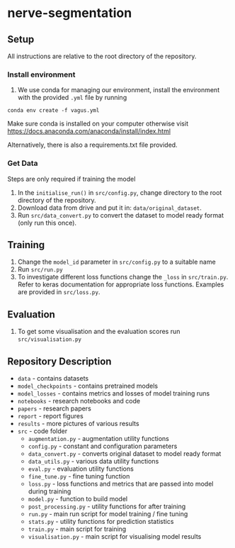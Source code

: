 # nerve-segmentation




## Setup

All instructions are relative to the root directory of the repository.

### Install environment

1. We use conda for managing our environment, install the environment with the provided `.yml` file by running

``` 
conda env create -f vagus.yml
```

Make sure conda is installed on your computer otherwise visit https://docs.anaconda.com/anaconda/install/index.html

Alternatively, there is also a requirements.txt file provided. 

### Get Data

Steps are only required if training the model

1. In the `initialise_run()` in `src/config.py`, change directory to the root directory of the repository.
2. Download data from drive and put it in: `data/original_dataset`.
3. Run `src/data_convert.py` to convert the dataset to model ready format (only run this once).

## Training

1. Change the `model_id` parameter in `src/config.py` to a suitable name
2. Run `src/run.py`
3. To investigate different loss functions change the `_loss` in `src/train.py`. Refer to keras documentation for appropriate loss functions. Examples are provided in `src/loss.py`.

## Evaluation

1. To get some visualisation and the evaluation scores run `src/visualisation.py`

## Repository Description

* `data` - contains datasets
* `model_checkpoints` - contains pretrained models
* `model_losses` - contains metrics and losses of model training runs
* `notebooks` - research notebooks and code
* `papers`  - research papers
* `report` - report figures
* `results` - more pictures of various results
* `src` - code folder
  * `augmentation.py` - augmentation utility functions
  * `config.py` - constant and configuration parameters
  * `data_convert.py` - converts original dataset to model ready format
  * `data_utils.py` - various data utility functions
  * `eval.py` - evaluation utility functions
  * `fine_tune.py` - fine tuning function
  * `loss.py` - loss functions and metrics that are passed into model during training
  * `model.py` - function to build model
  * `post_processing.py` - utility functions for after training
  * `run.py` - main run script for model training / fine tuning
  * `stats.py` - utility functions for prediction statistics
  * `train.py` - main script for training
  * `visualisation.py` - main script for visualising model results